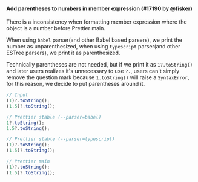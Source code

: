 #### Add parentheses to numbers in member expression (#17190 by @fisker)

There is a inconsistency when formatting member expression where the object is a number before Prettier main.

When using `babel` parser(and other Babel based parsers), we print the number as unparenthesized, when using `typescript` parser(and other ESTree parsers), we print it as parenthesized.

Technically parentheses are not needed, but if we print it as `1?.toString()` and later users realizes it's unnecessary to use `?.`, users can't simply remove the question mark because `1.toString()` will raise a `SyntaxError`, for this reason, we decide to put parentheses around it.

<!-- prettier-ignore -->
```jsx
// Input
(1)?.toString();
(1.5)?.toString();

// Prettier stable (--parser=babel)
1?.toString();
1.5?.toString();

// Prettier stable (--parser=typescript)
(1)?.toString();
(1.5)?.toString();

// Prettier main
(1)?.toString();
(1.5)?.toString();
```
